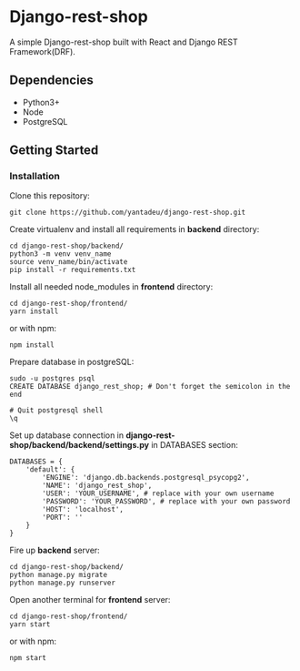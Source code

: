 # Django-rest-shop
A simple Django-rest-shop built with React and Django REST Framework(DRF).

## Dependencies
* Python3+
* Node
* PostgreSQL

## Getting Started
### Installation
Clone this repository:

    git clone https://github.com/yantadeu/django-rest-shop.git

Create virtualenv and install all requirements in **backend** directory:

    cd django-rest-shop/backend/
    python3 -m venv venv_name
    source venv_name/bin/activate
    pip install -r requirements.txt

Install all needed node_modules in **frontend** directory:

    cd django-rest-shop/frontend/
    yarn install

or with npm:

    npm install

Prepare database in postgreSQL:

    sudo -u postgres psql
    CREATE DATABASE django_rest_shop; # Don't forget the semicolon in the end

    # Quit postgresql shell
    \q

Set up database connection in **django-rest-shop/backend/backend/settings.py** in DATABASES section:

    DATABASES = {
        'default': {
            'ENGINE': 'django.db.backends.postgresql_psycopg2',
            'NAME': 'django_rest_shop',
            'USER': 'YOUR_USERNAME', # replace with your own username
            'PASSWORD': 'YOUR_PASSWORD', # replace with your own password
            'HOST': 'localhost',
            'PORT': ''
        }
    }

Fire up **backend** server:

    cd django-rest-shop/backend/
    python manage.py migrate
    python manage.py runserver

Open another terminal for **frontend** server:

    cd django-rest-shop/frontend/
    yarn start

or with npm:

    npm start